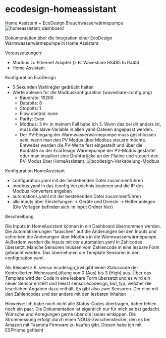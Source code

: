 # ecodesign-homeassistant
Home Assistant + EcoDesign Brauchwasserwärmepumpe
![homeassistant_dashboard](https://github.com/frankol/ecodesign-homeassistant/assets/28876168/42df56c0-3408-423e-8675-bdefc01adce4)

Dokumentation über die Integration einer EcoDesign Warmwasserwärmepumpe in Home Assistant

Voraussetzungen:
- Modbus zu Ethernet Adapter (z.B. Waveshare RS485 to RJ45)
- Home Assistant

Konfiguration EcoDesign
- 5 Sekunden Wahlregler gedrückt halten
- Werte ablesen für die Modbuskonfiguration (waveshare-config.png)
  - Baudrate: 19200
  - Databits: 8
  - Stopbits: 1
  - Flow control: none
  - Parity: Even
  - Modbus: 3 #< in meinem Fall habe ich 3. Wenn das bei dir anders ist, muss die slave-Variable in allen yaml-Dateien angepasst werden.
  - Der PV-Eingang der Warmwasserwärmepumpe muss geschlossen sein, wenn man den PV Modus über Modbus steuern möchte. Entweder werden die PV-Werte fest eingestellt und über die Kontakte an der EcoDesign Wärmepumpe der PV-Modus gestartet oder man installiert eine Drahtbrücke an der Platine und steuert den PV-Modus über HomeAssistant. ![ecodesign-Verkabelung-Modbus](https://github.com/frankol/ecodesign-homeassistant/assets/28876168/17f20137-a70d-439b-b913-373987b962d0)


 Konfiguration HomeAssistant
 - configuration.yaml mit der bestehenden Datei zusammenführen
 - modbus.yaml in das /config Verzeichnis kopieren und die IP des Modbus Konverters angeben
 - automations.yaml mit der bestehenden Datei zusammenführen
 - alle inputs über Einstellungen -> Geräte und Dienste -> Helfer anlegen (Die Vorlagen befinden sich im input Ordner hier)

Beschreibung

Die Inputs in HomeAssistant können in ein Dashboard übernommen werden. Die Automatisierungen "lauschen" auf die Änderungen bei den Inputs und schreiben die Änderungen über Modbus in die Warmwasserwärmepumpe. Außerdem werden die Inputs mit der automation.yaml in Zahlcodes übersetzt. 
Manche Sensoren müssen vom Zahlencode in eine lesbare Form gebracht werden. Das übernehmen die Template Sensoren in der configuration.yaml.

Als Beispiel z.B. sensor.ecodesign_kwl gibt einen Statuscode der Kontrollierten WohnraumLüftung von 0 (Aus) bis 3 (High) aus. Über das Template wird der Code in eine lesbare Form übersetzt und es wird ein neuer Sensor erstellt und heisst sensor.ecodesign_kwl_typ, welcher die leserlichen Angaben dazu enthält. Es gibt also zwei Sensoren. Der eine mit den Zahlencodes und der andere mit den lesbaren Inhalten

Hinweise:
Ich habe noch nicht alle Status-Codes übertragen, daher fehlen noch ein paar.
Die Dokumentation ist eigentlich nur für mich selbst gedacht. Wünsche und Anregungen gerne über die Issues einkippen.
Die Strommessung erfolgt durch einen NOUS-Zwischenstecker, den es bei Amazon mit Tasmota Firmware zu kaufen gibt. Diesen habe ich mit ESPHome geflasht
